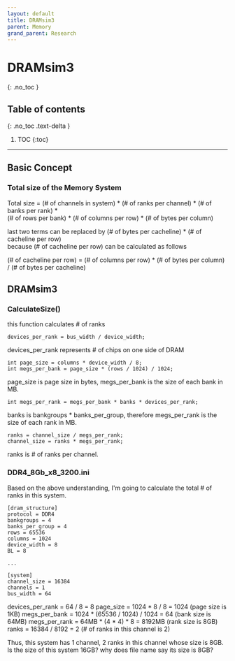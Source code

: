 ```yaml
---
layout: default
title: DRAMsim3
parent: Memory
grand_parent: Research
---
```


# DRAMsim3
{: .no_toc }

## Table of contents
{: .no_toc .text-delta }

1. TOC
{:toc}

---

## Basic Concept

### Total size of the Memory System

Total size = (# of channels in system) * (# of ranks per channel) * (# of banks per rank) * <br>
(# of rows per bank) * (# of columns per row) * (# of bytes per column)

last two terms can be replaced by (# of bytes per cacheline) * (# of cacheline per row) <br>
because (# of cacheline per row) can be calculated as follows <br>

(# of cacheline per row) = (# of columns per row) * (# of bytes per column) / (# of bytes per cacheline)

## DRAMsim3

### CalculateSize()

this function calculates # of ranks<br>

```
devices_per_rank = bus_width / device_width;
```
devices_per_rank represents # of chips on one side of DRAM

```
int page_size = columns * device_width / 8;
int megs_per_bank = page_size * (rows / 1024) / 1024;
```

page_size is page size in bytes, megs_per_bank is the size of each bank in MB.

```
int megs_per_rank = megs_per_bank * banks * devices_per_rank;
```

banks is bankgroups * banks_per_group, therefore megs_per_rank is the size of each rank in MB.

```
ranks = channel_size / megs_per_rank;
channel_size = ranks * megs_per_rank;
```

ranks is # of ranks per channel.<br>

### DDR4_8Gb_x8_3200.ini

Based on the above understanding, I'm going to calculate the total # of ranks in this system.

```
[dram_structure]
protocol = DDR4
bankgroups = 4
banks_per_group = 4
rows = 65536
columns = 1024
device_width = 8
BL = 8

...

[system]
channel_size = 16384
channels = 1
bus_width = 64
```

devices_per_rank = 64 / 8 = 8
page_size = 1024 * 8 / 8 = 1024 (page size is 1KB)
megs_per_bank = 1024 * (65536 / 1024) / 1024 = 64 (bank size is 64MB)
megs_per_rank = 64MB * (4 * 4) * 8 = 8192MB (rank size is 8GB)
ranks = 16384 / 8192 = 2 (# of ranks in this channel is 2)

Thus, this system has 1 channel, 2 ranks in this channel whose size is 8GB.
Is the size of this system 16GB? why does file name say its size is 8GB?
